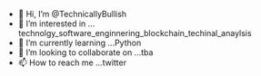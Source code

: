 - 👋 Hi, I’m @TechnicallyBullish
- 👀 I’m interested in ... technolgy_software_enginnering_blockchain_techinal_anaylsis
- 🌱 I’m currently learning ...Python
- 💞️ I’m looking to collaborate on ...tba
- 📫 How to reach me ...twitter

<!---
TechnicallyBullish/TechnicallyBullish is a ✨ special ✨ repository because its `README.md` (this file) appears on your GitHub profile.
You can click the Preview link to take a look at your changes.
--->
